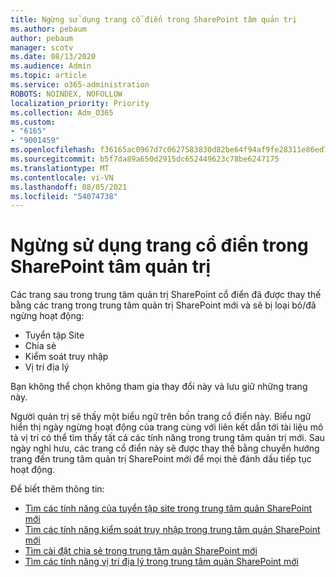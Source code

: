 ```yaml
---
title: Ngừng sử dụng trang cổ điển trong SharePoint tâm quản trị
ms.author: pebaum
author: pebaum
manager: scotv
ms.date: 08/13/2020
ms.audience: Admin
ms.topic: article
ms.service: o365-administration
ROBOTS: NOINDEX, NOFOLLOW
localization_priority: Priority
ms.collection: Adm_O365
ms.custom:
- "6165"
- "9001459"
ms.openlocfilehash: f36165ac0967d7c0627583830d82be64f94af9fe28311e86ed78f321031f9ac3
ms.sourcegitcommit: b5f7da89a650d2915dc652449623c78be6247175
ms.translationtype: MT
ms.contentlocale: vi-VN
ms.lasthandoff: 08/05/2021
ms.locfileid: "54074738"
---
```

# <a name="retire-classic-pages-in-sharepoint-admin-center"></a>Ngừng sử dụng trang cổ điển trong SharePoint tâm quản trị

Các trang sau trong trung tâm quản trị SharePoint cổ điển đã được thay thế bằng các trang trong trung tâm quản trị SharePoint mới và sẽ bị loại bỏ/đã ngừng hoạt động: 

- Tuyển tập Site 
- Chia sẻ
- Kiểm soát truy nhập
- Vị trí địa lý

Bạn không thể chọn không tham gia thay đổi này và lưu giữ những trang này.

Người quản trị sẽ thấy một biểu ngữ trên bốn trang cổ điển này. Biểu ngữ hiển thị ngày ngừng hoạt động của trang cùng với liên kết dẫn tới tài liệu mô tả vị trí có thể tìm thấy tất cả các tính năng trong trung tâm quản trị mới. Sau ngày nghỉ hưu, các trang cổ điển này sẽ được thay thế bằng chuyển hướng trang đến trung tâm quản trị SharePoint mới để mọi thẻ đánh dấu tiếp tục hoạt động.
  
Để biết thêm thông tin:

- [Tìm các tính năng của tuyển tập site trong trung tâm quản SharePoint mới](https://docs.microsoft.com/sharepoint/site-collections-page)
- [Tìm các tính năng kiểm soát truy nhập trong trung tâm quản SharePoint mới](https://docs.microsoft.com/sharepoint/control-access)
- [Tìm cài đặt chia sẻ trong trung tâm quản SharePoint mới](https://docs.microsoft.com/sharepoint/sharing-settings)
- [Tìm các tính năng vị trí địa lý trong trung tâm quản SharePoint mới](https://docs.microsoft.com/sharepoint/manage-geo-locations)